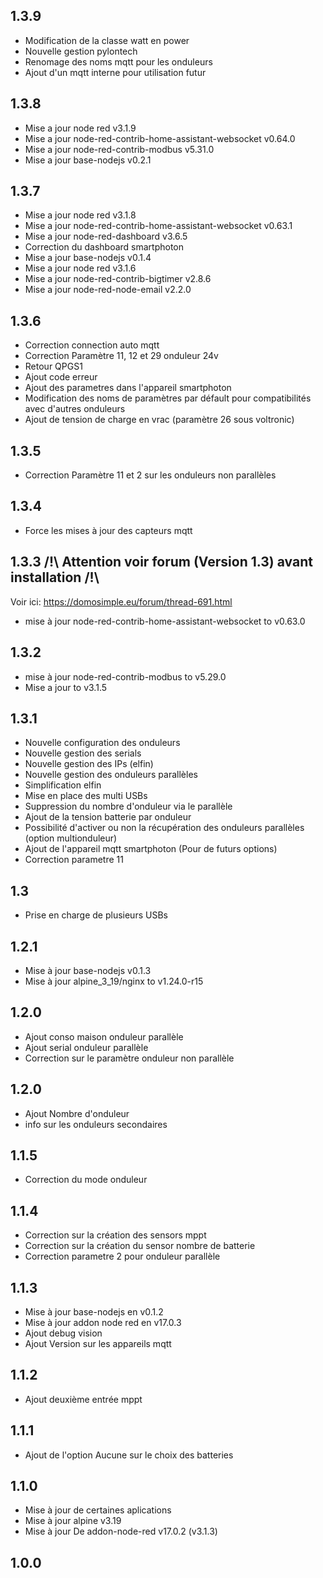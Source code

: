 ## 1.3.9
- Modification de la classe watt en power
- Nouvelle gestion pylontech
- Renomage des noms mqtt pour les onduleurs
- Ajout d'un mqtt interne pour utilisation futur

## 1.3.8
- Mise a jour node red v3.1.9
- Mise a jour node-red-contrib-home-assistant-websocket v0.64.0
- Mise a jour node-red-contrib-modbus v5.31.0
- Mise a jour base-nodejs v0.2.1

## 1.3.7
- Mise a jour node red v3.1.8
- Mise a jour node-red-contrib-home-assistant-websocket v0.63.1
- Mise a jour node-red-dashboard v3.6.5
- Correction du dashboard smartphoton
- Mise a jour base-nodejs v0.1.4
- Mise a jour node red v3.1.6
- Mise a jour node-red-contrib-bigtimer v2.8.6
- Mise a jour node-red-node-email v2.2.0

## 1.3.6
- Correction connection auto mqtt
- Correction Paramètre 11, 12 et 29 onduleur 24v
- Retour QPGS1
- Ajout code erreur
- Ajout des parametres dans l'appareil smartphoton
- Modification des noms de paramètres par défault pour compatibilités avec d'autres onduleurs
- Ajout de tension de charge en vrac (paramètre 26 sous voltronic)

## 1.3.5
- Correction Paramètre 11 et 2 sur les onduleurs non parallèles

## 1.3.4
- Force les mises à jour des capteurs mqtt

## 1.3.3 /!\ Attention voir forum (Version 1.3) avant installation /!\ 
Voir ici: https://domosimple.eu/forum/thread-691.html
- mise à jour node-red-contrib-home-assistant-websocket to v0.63.0

## 1.3.2  
- mise à jour node-red-contrib-modbus to v5.29.0
- Mise a jour to v3.1.5

## 1.3.1
- Nouvelle configuration des onduleurs
- Nouvelle gestion des serials
- Nouvelle gestion des IPs (elfin)
- Nouvelle gestion des onduleurs parallèles
- Simplification elfin
- Mise en place des multi USBs
- Suppression du nombre d'onduleur via le parallèle
- Ajout de la tension batterie par onduleur
- Possibilité d'activer ou non la récupération des onduleurs parallèles (option multionduleur)
- Ajout de l'appareil mqtt smartphoton (Pour de futurs options)
- Correction parametre 11

## 1.3
- Prise en charge de plusieurs USBs

## 1.2.1
- Mise à jour base-nodejs v0.1.3
- Mise à jour alpine_3_19/nginx to v1.24.0-r15

## 1.2.0
- Ajout conso maison onduleur parallèle
- Ajout serial onduleur parallèle
- Correction sur le paramètre onduleur non parallèle

## 1.2.0
- Ajout Nombre d'onduleur
- info sur les onduleurs secondaires

## 1.1.5
- Correction du mode onduleur

## 1.1.4
- Correction sur la création des sensors mppt
- Correction sur la création du sensor nombre de batterie
- Correction parametre 2 pour onduleur parallèle

## 1.1.3
- Mise à jour base-nodejs en v0.1.2
- Mise à jour addon node red en v17.0.3
- Ajout debug vision
- Ajout Version sur les appareils mqtt

## 1.1.2
- Ajout deuxième entrée mppt

## 1.1.1
- Ajout de l'option Aucune sur le choix des batteries

## 1.1.0
- Mise à jour de certaines aplications
- Mise à jour alpine v3.19
- Mise à jour De addon-node-red v17.0.2 (v3.1.3)

## 1.0.0

